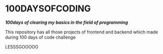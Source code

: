 # 100DAYSOFCODING

***100days of clearing my basics in the field of programming***






This repository has all those projects of frontend and backend which made during 100 days of code challenge 




LESSSGOOOOO
